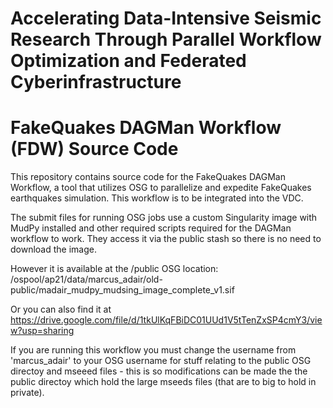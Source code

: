 # Accelerating Data-Intensive Seismic Research Through Parallel Workflow Optimization and Federated Cyberinfrastructure

# FakeQuakes DAGMan Workflow (FDW) Source Code

This repository contains source code for the FakeQuakes DAGMan Workflow, a tool that utilizes OSG to parallelize and expedite FakeQuakes earthquakes simulation. This workflow is to be integrated into the VDC.

The submit files for running OSG jobs use a custom Singularity image with MudPy installed and other required scripts required for the DAGMan workflow to work.
They access it via the public stash so there is no need to download the image.

However it is available at the /public OSG location: /ospool/ap21/data/marcus_adair/old-public/madair_mudpy_mudsing_image_complete_v1.sif

Or you can also find it at https://drive.google.com/file/d/1tkUlKqFBiDC01UUd1V5tTenZxSP4cmY3/view?usp=sharing


If you are running this workflow you must change the username from 'marcus_adair' to your OSG username for stuff relating to the public OSG directoy and mseeed files - this is so modifications can be made the the public directoy which hold the large mseeds files (that are to big to hold in private).
